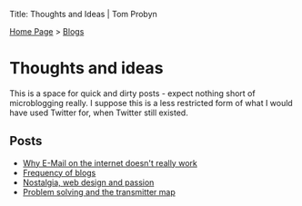 Title: Thoughts and Ideas | Tom Probyn

[Home Page](https://tomprobyn.uk) > [Blogs](https://tomprobyn.uk/blogs)

# Thoughts and ideas

This is a space for quick and dirty posts - expect nothing short of microblogging really. I suppose this is a less restricted form of what I would have used Twitter for, when Twitter still existed.

## Posts
 - [Why E-Mail on the internet doesn't really work](./nospam.html)
 - [Frequency of blogs](./sunday_post.html)
 - [Nostalgia, web design and passion](./nostalgia.html)
 - [Problem solving and the transmitter map](./data_wrangling_relays.html)
